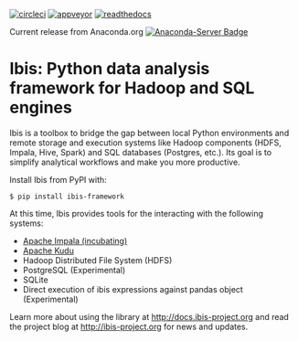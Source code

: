 [![circleci](https://circleci.com/gh/ibis-project/ibis.svg?style=shield&circle-token=b84ff8383cbb0d6788ee0f9635441cb962949a4f)](https://circleci.com/gh/ibis-project/ibis/tree/master)
[![appveyor](https://ci.appveyor.com/api/projects/status/github/ibis-project/ibis?branch=master&svg=true)](https://ci.appveyor.com/project/cpcloud/ibis-xh5g1)
[![readthedocs](http://ibis-project.readthedocs.io/en/latest/?badge=latest)](http://ibis-project.readthedocs.io)

Current release from Anaconda.org [![Anaconda-Server Badge](https://anaconda.org/conda-forge/ibis-framework/badges/version.svg)](https://anaconda.org/conda-forge/ibis-framework)


# Ibis: Python data analysis framework for Hadoop and SQL engines

Ibis is a toolbox to bridge the gap between local Python environments and
remote storage and execution systems like Hadoop components (HDFS, Impala,
Hive, Spark) and SQL databases (Postgres, etc.). Its goal is to simplify
analytical workflows and make you more productive.

Install Ibis from PyPI with:

    $ pip install ibis-framework

At this time, Ibis provides tools for the interacting with the following
systems:

- [Apache Impala (incubating)](http://impala.io/)
- [Apache Kudu](http://getkudu.io)
- Hadoop Distributed File System (HDFS)
- PostgreSQL (Experimental)
- SQLite
- Direct execution of ibis expressions against pandas object (Experimental)

Learn more about using the library at http://docs.ibis-project.org and read the
project blog at http://ibis-project.org for news and updates.
